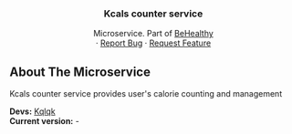 <div align="center">
  <h3 align="center">Kcals counter service</h3>

  <p align="center">
    Microservice. Part of <a href="https://github.com/kqlqk/BeHealthy">BeHealthy</a>
    <br />
    ·
    <a href="https://github.com/kqlqk/BeHealthy_KcalCounterService/issues">Report Bug</a>
    ·
    <a href="https://github.com/kqlqk/BeHealthy_KcalCounterService/issues">Request Feature</a>
  </p>
</div>

## About The Microservice

Kcals counter service provides user's calorie counting and management

<b>Devs:</b> <a href="https://github.com/kqlqk">Kqlqk</a> <br/>
<b>Current version:</b> - <br/>